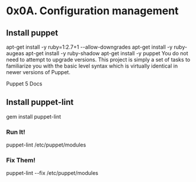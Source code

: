 # 0x0A. Configuration management

## Install puppet
apt-get install -y ruby=1:2.7+1 --allow-downgrades
apt-get install -y ruby-augeas
apt-get install -y ruby-shadow
apt-get install -y puppet
You do not need to attempt to upgrade versions. This project is simply a set of tasks to familiarize you with the basic level syntax which is virtually identical in newer versions of Puppet.

Puppet 5 Docs

## Install puppet-lint
gem install puppet-lint

### Run It!
puppet-lint /etc/puppet/modules

### Fix Them!
puppet-lint --fix /etc/puppet/modules
